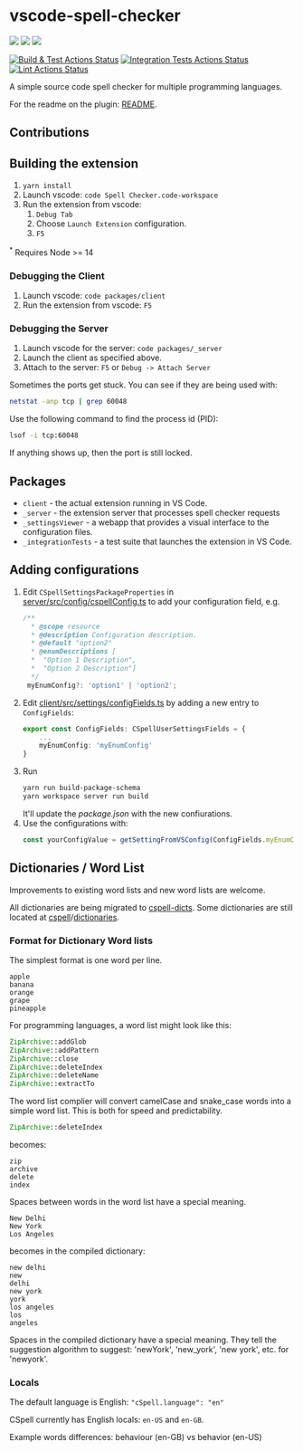 # vscode-spell-checker

[![](https://vsmarketplacebadge.apphb.com/installs-short/streetsidesoftware.code-spell-checker.svg)](https://marketplace.visualstudio.com/items?itemName=streetsidesoftware.code-spell-checker)
[![](https://vsmarketplacebadge.apphb.com/rating-short/streetsidesoftware.code-spell-checker.svg)](https://marketplace.visualstudio.com/items?itemName=streetsidesoftware.code-spell-checker)
[![](https://vsmarketplacebadge.apphb.com/version-short/streetsidesoftware.code-spell-checker.svg)](https://marketplace.visualstudio.com/items?itemName=streetsidesoftware.code-spell-checker)

[![Build & Test Actions Status](https://github.com/streetsidesoftware/vscode-spell-checker/workflows/build-test/badge.svg)](https://github.com/streetsidesoftware/vscode-spell-checker/actions)
[![Integration Tests Actions Status](https://github.com/streetsidesoftware/vscode-spell-checker/workflows/Integration%20Tests/badge.svg)](https://github.com/streetsidesoftware/vscode-spell-checker/actions)
[![Lint Actions Status](https://github.com/streetsidesoftware/vscode-spell-checker/workflows/lint/badge.svg)](https://github.com/streetsidesoftware/vscode-spell-checker/actions)

A simple source code spell checker for multiple programming languages.

For the readme on the plugin: [README](./packages/client/README.md).

## Contributions

## Building the extension

1. `yarn install`
1. Launch vscode: `code Spell Checker.code-workspace`
1. Run the extension from vscode:
    1. `Debug Tab`
    1. Choose `Launch Extension` configuration.
    1. `F5`

<sup>\*</sup> Requires Node >= 14

### Debugging the Client

1. Launch vscode: `code packages/client`
1. Run the extension from vscode: `F5`

### Debugging the Server

1. Launch vscode for the server: `code packages/_server`
1. Launch the client as specified above.
1. Attach to the server: `F5` or `Debug -> Attach Server`

Sometimes the ports get stuck. You can see if they are being used with:

```bash
netstat -anp tcp | grep 60048
```

Use the following command to find the process id (PID):

```bash
lsof -i tcp:60048
```

If anything shows up, then the port is still locked.

## Packages

-   `client` - the actual extension running in VS Code.
-   `_server` - the extension server that processes spell checker requests
-   `_settingsViewer` - a webapp that provides a visual interface to the configuration files.
-   `_integrationTests` - a test suite that launches the extension in VS Code.

## Adding configurations

1. Edit `CSpellSettingsPackageProperties` in [server/src/config/cspellConfig.ts](./packages/_server/src/config/cspellConfig.ts) to add your configuration field, e.g.
   ```typescript
   /**
     * @scope resource
     * @description Configuration description.
     * @default "option2"
     * @enumDescriptions [
     *  "Option 1 Description",
     *  "Option 2 Description"]
     */
    myEnumConfig?: 'option1' | 'option2';
   ```
1. Edit [client/src/settings/configFields.ts](./packages/client/src/settings/configFields.ts) by adding a new entry to `ConfigFields`:
   ```typescript
   export const ConfigFields: CSpellUserSettingsFields = {
       ...
       myEnumConfig: 'myEnumConfig'
   }
   ```
1. Run 
   ```bash
   yarn run build-package-schema
   yarn workspace server run build
   ```
   It'll update the _package.json_ with the new confiurations.
1. Use the configurations with:
   ```typescript
   const yourConfigValue = getSettingFromVSConfig(ConfigFields.myEnumConfig, document);
   ```

## Dictionaries / Word List

Improvements to existing word lists and new word lists are welcome.

All dictionaries are being migrated to [cspell-dicts](https://github.com/Jason3S/cspell-dicts).
Some dictionaries are still located at [cspell](https://github.com/Jason3S/cspell)/[dictionaries](https://github.com/streetsidesoftware/cspell/tree/master/packages/cspell-lib/dictionaries).

### Format for Dictionary Word lists

The simplest format is one word per line.

```text
apple
banana
orange
grape
pineapple
```

For programming languages, a word list might look like this:

```php
ZipArchive::addGlob
ZipArchive::addPattern
ZipArchive::close
ZipArchive::deleteIndex
ZipArchive::deleteName
ZipArchive::extractTo
```

The word list complier will convert camelCase and snake_case words into a simple word list.
This is both for speed and predictability.

```php
ZipArchive::deleteIndex
```

becomes:

```text
zip
archive
delete
index
```

Spaces between words in the word list have a special meaning.

```text
New Delhi
New York
Los Angeles
```

becomes in the compiled dictionary:

```text
new delhi
new
delhi
new york
york
los angeles
los
angeles
```

Spaces in the compiled dictionary have a special meaning.
They tell the suggestion algorithm to suggest: 'newYork', 'new_york', 'new york', etc. for 'newyork'.

### Locals

The default language is English: `"cSpell.language": "en"`

CSpell currently has English locals: `en-US` and `en-GB`.

Example words differences: behaviour (en-GB) vs behavior (en-US)

<!---
    cSpell:ignore newyork lsof netstat
    cSpell:words behaviour behavior
-->
